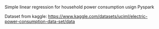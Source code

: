 Simple linear regression for household power consumption usign Pyspark

Dataset from kaggle: https://www.kaggle.com/datasets/uciml/electric-power-consumption-data-set/data